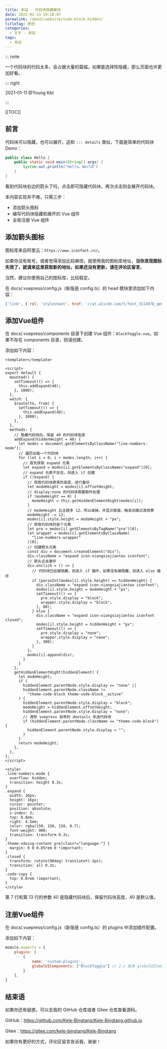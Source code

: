 ```yaml
---
title: 本站 - 代码块隐藏模块
date: 2022-02-13 19:18:07
permalink: /about/website/code-block-hidden/
titleTag: 原创
categories:
  - 关于 - 本站
tags: 
  - 本站
---
```


::: note

一个代码块的代码太多，会占据大量的篇幅，如果能选择性隐藏，那么页面也许更加好看。

::: right

2021-01-11 @Young Kbt

:::

[[TOC]]



## 前言

代码块可以隐藏，也可以展开，这和 `::: details` 类似，下面是简单的代码块 Demo：

```java
public class Hello {
    public static void main(String[] args) {
        System.out.println("Hello，World")
    }
}
```

看到代码块右边的箭头了吗，点击即可隐藏代码块，再次点击则会展开代码块。

本内容实现并不难，只需三步：

- 添加箭头图标
- 编写代码块隐藏和展开的 Vue 组件
- 全局注册 Vue 组件

## 添加箭头图标

图标库来自阿里云：`https://www.iconfont.cn/`。

如果你没有账号，或者觉得添加比较麻烦，就使用我的图标库地址，**当你发现图标失效了，就请来这里获取新的地址，如果还没有更新，请在评论区留言**。

当然，建议你使用自己的图标库，比较稳定。

在 docs/.vuepress/config.js（新版是 config.ts）的 head 模块里添加如下内容：

```js
['link', { rel: 'stylesheet', href: '//at.alicdn.com/t/font_3114978_qe0b39no76.css' }],['link', { rel: 'stylesheet', href: '//at.alicdn.com/t/font_3114978_qe0b39no76.css' }],
```

## 添加Vue组件

在 docs/.vuepress/components 目录下创建 Vue 组件：`BlockToggle.vue`。如果不存在 components 目录，则请创建。

添加如下内容：

```vue
<template></template>

<script>
export default {
  mounted() {
    setTimeout(() => {
      this.addExpand(40);
    }, 1000);
  },
  watch: {
    $route(to, from) {
      setTimeout(() => {
        this.addExpand(40);
      }, 1000);
    },
  },
  methods: {
    // 隐藏代码块后，保留 40 的代码块高度
    addExpand(hiddenHeight = 40) {
      let modes = document.getElementsByClassName("line-numbers-mode");
      // 遍历出每一个代码块
      for (let i = 0; i < modes.length; i++) {
        // 首先获取 expand 元素
        let expand = modes[i].getElementsByClassName("expand")[0];
        // expand 元素不存在，则进入 if 创建
        if (!expand) {
          // 获取代码块原来的高度，进行备份
          let modeHeight = modes[i].offsetHeight;
          // display:none 的代码块需要额外处理
          if (modeHeight == 0) {
            modeHeight = this.getHiddenElementHight(modes[i]);
          }
          // modeHeight 比主题多 12，所以减掉，并显示赋值，触发动画过渡效果
          modeHeight -= 12;
          modes[i].style.height = modeHeight + "px";
          // 获取代码块的各个元素
          let pre = modes[i].getElementsByTagName("pre")[0];
          let wrapper = modes[i].getElementsByClassName(
            "line-numbers-wrapper"
          )[0];
          // 创建箭头元素
          const div = document.createElement("div");
          div.className = "expand icon-xiangxiajiantou iconfont";
          // 箭头点击事件
          div.onclick = () => {
            // 代码块已经被隐藏，则进入 if 循环，如果没有被隐藏，则进入 else 循环
            if (parseInt(modes[i].style.height) == hiddenHeight) {
              div.className = "expand icon-xiangxiajiantou iconfont";
              modes[i].style.height = modeHeight + "px";
              setTimeout(() => {
                pre.style.display = "block";
                wrapper.style.display = "block";
              }, 80);
            } else {
              div.className = "expand icon-xiangxiajiantou iconfont closed";
              modes[i].style.height = hiddenHeight + "px";
              setTimeout(() => {
                pre.style.display = "none";
                wrapper.style.display = "none";
              }, 300);
            }
          };
          modes[i].append(div);
        }
      }
    },
    getHiddenElementHight(hiddenElement) {
      let modeHeight;
      if (
        hiddenElement.parentNode.style.display == "none" ||
        hiddenElement.parentNode.className !=
          "theme-code-block theme-code-block__active"
      ) {
        hiddenElement.parentNode.style.display = "block";
        modeHeight = hiddenElement.offsetHeight;
        hiddenElement.parentNode.style.display = "none";
        // 清除 vuepress 自带的 deetails 多选代码块
        if (hiddenElement.parentNode.className == "theme-code-block") {
          hiddenElement.parentNode.style.display = "";
        }
      }
      return modeHeight;
    },
  },
};
</script>

<style>
.line-numbers-mode {
  overflow: hidden;
  transition: height 0.3s;
}
.expand {
  width: 16px;
  height: 16px;
  cursor: pointer;
  position: absolute;
  z-index: 3;
  top: 0.8em;
  right: 4.5em;
  color: rgba(150, 150, 150, 0.7);
  font-weight: 900;
  transition: transform 0.3s;
}
.theme-vdoing-content pre[class*="language-"] {
  margin: 0 0 0.85rem 0 !important;
}
.closed {
  transform: rotate(90deg) translateY(-3px);
  transition: all 0.3s;
}
.code-copy {
  top: 0.8rem !important;
}
</style>
```

第 7 行和第 13 行的参数 40 是隐藏代码块后，保留代码块高度，40 是默认值。

## 注册Vue组件

在 docs/.vuepress/config.js（新版是 config.ts）的 plugins 中添加插件配置。

添加如下内容：

```js
module.exports = {
    plugins: [
        {
            name: 'custom-plugins',
            globalUIComponents: ["BlockToggle"] // 2.x 版本 globalUIComponents 改名为 clientAppRootComponentFiles
        }
    ],
}
```

## 结束语

如果你还有疑惑，可以去我的 GitHub 仓库或者 Gitee 仓库查看源码。

GitHub：<https://github.com/Kele-Bingtang/Kele-Bingtang.github.io>

Gitee：<https://gitee.com/kele-bingtang/Kele-Bingtang>

如果你有更好的方式，评论区留言告诉我，谢谢！